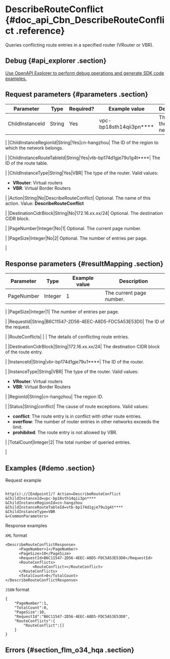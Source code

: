 # DescribeRouteConflict {#doc_api_Cbn_DescribeRouteConflict .reference}

Queries conflicting route entries in a specified router \(VRouter or VBR\).

## Debug {#api_explorer .section}

[Use OpenAPI Explorer to perform debug operations and generate SDK code examples.](https://api.aliyun.com/#product=Cbn&api=DescribeRouteConflict&type=RPC&version=2017-09-12)

## Request parameters {#parameters .section}

|Parameter|Type|Required?|Example value|Description|
|---------|----|---------|-------------|-----------|
|ChildInstanceId|String|Yes|vpc-bp18sth14qii3pn\*\*\*\*| The ID of the network.

 |
|ChildInstanceRegionId|String|Yes|cn-hangzhou| The ID of the region to which the network belongs.

 |
|ChildInstanceRouteTableId|String|Yes|vtb-bp174d1gje79u1g4t\*\*\*\*| The ID of the route table.

 |
|ChildInstanceType|String|Yes|VBR| The type of the router. Valid values:

 -   **VRouter**: Virtual routers
-   **VBR**: Virtual Border Routers

 |
|Action|String|No|DescribeRouteConflict| Optional. The name of this action. Value: **DescribeRouteConflict**

 |
|DestinationCidrBlock|String|No|172.16.xx.xx/24| Optional. The destination CIDR block.

 |
|PageNumber|Integer|No|1| Optional. The current page number.

 |
|PageSize|Integer|No|2| Optional. The number of entries per page.

 |

## Response parameters {#resultMapping .section}

|Parameter|Type|Example value|Description|
|---------|----|-------------|-----------|
|PageNumber|Integer|1| The current page number.

 |
|PageSize|Integer|1| The number of entries per page.

 |
|RequestId|String|B6C11547-2D56-4EEC-A8D5-FDC5A53E53D0| The ID of the request.

 |
|RouteConflicts| | | The details of conflicting route entries.

 |
|DestinationCidrBlock|String|172.16.xx.xx/24| The destination CIDR block of the route entry.

 |
|InstanceId|String|vbr-bp174d1gje79u1\*\*\*\*| The ID of the router.

 |
|InstanceType|String|VBR| The type of the router. Valid values:

 -   **VRouter**: Virtual routers
-   **VBR**: Virtual Border Routers

 |
|RegionId|String|cn-hangzhou| The region ID.

 |
|Status|String|conflict| The cause of route exceptions. Valid values:

 -   **conflict**: The route entry is in conflict with other route entries.
-   **overflow**: The number of router entries in other networks exceeds the limit.
-   **prohibited**: The route entry is not allowed by VBR.

 |
|TotalCount|Integer|2| The total number of queried entries.

 |

## Examples {#demo .section}

Request example

``` {#request_demo}

http(s)://[Endpoint]/? Action=DescribeRouteConflict
&ChildInstanceId=vpc-bp18sth14qii3pn****
&ChildInstanceRegionId=cn-hangzhou
&ChildInstanceRouteTableId=vtb-bp174d1gje79u1g4t****
&ChildInstanceType=VBR
&<CommonParameters>

```

Response examples

`XML` format

``` {#xml_return_success_demo}
<DescribeRouteConflictResponse>
      <PageNumber>1</PageNumber>
      <PageSize>10</PageSize>
      <RequestId>B6C11547-2D56-4EEC-A8D5-FDC5A53E53D0</RequestId>
      <RouteConflicts>
            <RouteConflict></RouteConflict>
      </RouteConflicts>
      <TotalCount>0</TotalCount>
</DescribeRouteConflictResponse>
```

`JSON` format

``` {#json_return_success_demo}
{
	"PageNumber":1,
	"TotalCount":0,
	"PageSize":10,
	"RequestId":"B6C11547-2D56-4EEC-A8D5-FDC5A53E53D0",
	"RouteConflicts":{
		"RouteConflict":[]
	}
}
```

## Errors {#section_flm_o34_hqa .section}

